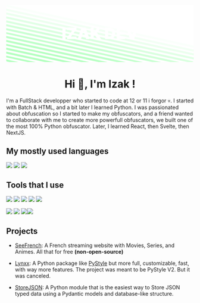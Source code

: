 

![](./header1.png)

<h1 align="center">Hi 👋, I'm Izak !</h1>

I'm a FullStack developper who started to code at 12 or 11 i forgor 💀. I started with Batch & HTML, and a bit later I learned Python. I was passionated about obfuscation so I started to make my obfuscators, and a friend wanted to collaborate with me to create more powerfull obfuscators, we built one of the most 100% Python obfuscator. Later, I learned React, then Svelte, then NextJS.

## My mostly used languages
![](https://img.shields.io/badge/Python-007ACC?style=for-the-badge&logo=python&logoColor=white)
![](https://img.shields.io/badge/TypeScript-007ACC?style=for-the-badge&logo=typescript&logoColor=white)
![](https://img.shields.io/badge/HTML-CB3837?style=for-the-badge&logo=html5&logoColor=white)



## Tools that I use
![](https://img.shields.io/badge/Node%20js-131313?style=for-the-badge&logo=nodedotjs&logoColor=339933)
![](https://img.shields.io/badge/npm-131313?style=for-the-badge&logo=npm&logoColor=CB3837)
![](https://img.shields.io/badge/next%20js-131313?style=for-the-badge&logo=nextdotjs&logoColor=white)
![](https://img.shields.io/badge/tailwindcss-131313?style=for-the-badge&logo=tailwindcss&logoColor=10a4ec)
![](https://img.shields.io/badge/axios-131313?&style=for-the-badge&logo=axios&logoColor=671ddf)

![](https://img.shields.io/badge/fastapi-131313?style=for-the-badge&logo=FASTAPI&logoColor=109989)
![](https://img.shields.io/badge/JWT-131313?style=for-the-badge&logo=JSON%20web%20tokens&logoColor=ff4c64)
![](https://img.shields.io/badge/MongoDB-131313?style=for-the-badge&logo=mongodb&logoColor=4EA94B)![](https://img.shields.io/badge/Postman-131313?style=for-the-badge&logo=Postman&logoColor=FF6C37)

## Projects
- [SeeFrench](https://seefrench.pro): A French streaming website with Movies, Series, and Animes. All that for free **(non-open-source)**

- [Lynxx](https://pypi.org/project/lynxx): A Python package like [PyStyle](https://github.com/billythegoat356/PyStyle) but more full, customizable, fast, with way more features. The project was meant to be PyStyle V2. But it was canceled.

- [StoreJSON](https://pypi.org/project/storejson): A Python module that is the easiest way to Store JSON typed data using a Pydantic models and database-like structure.
